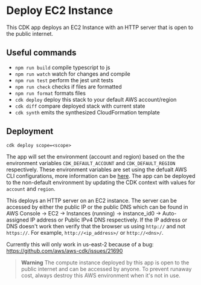 # Deploy EC2 Instance

This CDK app deploys an EC2 Instance with an HTTP server that is open to the public internet.

## Useful commands

- `npm run build` compile typescript to js
- `npm run watch` watch for changes and compile
- `npm run test` perform the jest unit tests
- `npm run check` checks if files are formatted
- `npm run format` formats files
- `cdk deploy` deploy this stack to your default AWS account/region
- `cdk diff` compare deployed stack with current state
- `cdk synth` emits the synthesized CloudFormation template

## Deployment

`cdk deploy scope=<scope>`

The app will set the environment (account and region) based on the the environment variables `CDK_DEFAULT_ACCOUNT` and `CDK_DEFAULT_REGION` respectively. These environment variables are set using the defualt AWS CLI configurations, more information can be [here](https://docs.aws.amazon.com/cdk/v2/guide/environments.html). The app can be deployed to the non-default environment by updating the CDK context with values for `account` and `region`.

This deploys an HTTP server on an EC2 instance. The server can be accessed by either the public IP or the public DNS which can be found in AWS Console -> EC2 -> Instances (running) -> instance_id0 -> Auto-assigned IP address or Public IPv4 DNS respectively.
If the IP address or DNS doesn't work then verify that the browser us using `http://` and not `https://`. For example, `http://<ip_address>/` or `http://<dns>/`.

Currently this will only work in us-east-2 because of a bug: https://github.com/aws/aws-cdk/issues/21690

> **Warning** The compute instance deployed by this app is open to the public internet and can be accessed by anyone. To prevent runaway cost, always destroy this AWS environment when it's not in use.
